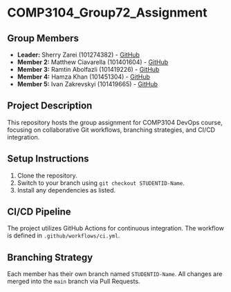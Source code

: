 # COMP3104_Group72_Assignment

## Group Members
- **Leader:** Sherry Zarei (101274382) - [GitHub](https://github.com/sherryzarei)
- **Member 2:** Matthew Ciavarella (101401604) - [GitHub](https://github.com/MattCiav20)
- **Member 3:** Ramtin Abolfazli (101419226) - [GitHub](https://github.com/ramtina1381)
- **Member 4:** Hamza Khan (101451304) - [GitHub](https://github.com/101451304)
- **Member 5:** Ivan Zakrevskyi (101419665) - [GitHub](https://github.com/123456995)

## Project Description
This repository hosts the group assignment for COMP3104 DevOps course, focusing on collaborative Git workflows, branching strategies, and CI/CD integration.

## Setup Instructions
1. Clone the repository.
2. Switch to your branch using `git checkout STUDENTID-Name`.
3. Install any dependencies as listed.

## CI/CD Pipeline
The project utilizes GitHub Actions for continuous integration. The workflow is defined in `.github/workflows/ci.yml`.

## Branching Strategy
Each member has their own branch named `STUDENTID-Name`. All changes are merged into the `main` branch via Pull Requests.